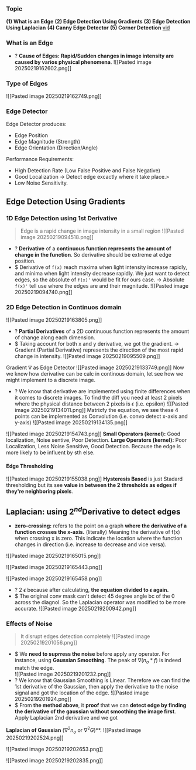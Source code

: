 ### Topic
**(1) What is an Edge**
**(2) Edge Detection Using Gradients**
**(3) Edge Detection Using Laplacian**
**(4) Canny Edge Detector**
**(5) Corner Detection**
[vid](https://www.youtube.com/watch?v=Z-65nqxUdl4&t=9388s)

### What is an Edge
+ ? **Cause of Edges:** **Rapid/Sudden changes in image intensity are caused by varios physical phenomena**.
![[Pasted image 20250219162602.png]]

### Type of Edges
![[Pasted image 20250219162749.png]]
### Edge Detector
Edge Detector produces:
+ Edge Position
+ Edge Magnitude (Strength)
+ Edge Orientation (Direction/Angle)

Performance Requirements:
+ High Detection Rate (Low False Positive and False Negative)
+ Good Localization -> Detect edge excactly where it take place.>
+ Low Noise Sensitivity. 

## Edge Detection Using Gradients
### 1D Edge Detection using 1st Derivative 
>Edge is a rapid change in image intensity in a small region
![[Pasted image 20250219094518.png]]
+ ? **Derivative** of a **continuous function represents the amount of change in the function**. So derivative should be extreme at edge position.
+ $ Derivative of `f(x)` reach maxima when light intensity increase rapidly, and minima when light intensity decrease rapidly. We just want to detect edges, so the absolute of `f(x)'` would be fit for ours case.
-> Absolute `f(x)'` tell use where the edges are and their magnitude.
![[Pasted image 20250219094740.png]]


### 2D Edge Detection in Continuos domain
![[Pasted image 20250219163805.png]]
+ ? **Partial Derivatives** of a 2D continuous function represents the amount of change along each dimension. 
+ $ Taking account for both x and y derivative, we got the gradient. 
-> Gradient (Partial Derivative) represents the direction of the most rapid change in intensity. 
![[Pasted image 20250219095509.png]]

Gradient $\nabla$ as Edge Detector
![[Pasted image 20250219133749.png]]
Now we know how derivative can be calc in continous domain, let see how we might implement to a discrete image.  
 
+ ? We know that derivative are implemented using finite differences when it comes to discrete images. 
To find the diff you need at least 2 pixels where the physical distance between 2 pixels is $\epsilon$ (i.e. epsilon) 
![[Pasted image 20250219134011.png]]
Matrixfy the equation, we see these 4 points can be implemented as Convolution (i.e. convo detect x-axis and y-axis)
![[Pasted image 20250219134135.png]]

![[Pasted image 20250219154743.png]]
**Small Operators (kernel):** Good localization, Noise sentive, Poor Detection.
**Large Operators (kernel):** Poor Localization, Less Noise Sensitive, Good Detection. Because the edge is more likely to be influent by sth else.

#### Edge Thresholding
![[Pasted image 20250219155038.png]]
**Hysteresis Based** is just Stadard thresholding but its see **value in between the 2 thresholds as edges if they're neighboring pixels**.

## Laplacian: using $2^{nd}$Derivative to detect edges
+ **zero-crossing:** refers to the point on a graph **where the derivative of a function crosses the x-axis.** (literally) Meaning the derivative of f(x) when crossing x is zero. This indicate the location where the function changes in direction (i.e. increase to decrease and vice versa).

![[Pasted image 20250219165015.png]]

![[Pasted image 20250219165443.png]]

![[Pasted image 20250219165458.png]]
+ ? 2 $\epsilon$ because after calculating, **the equation divided to $\epsilon$ again.**
 + $ The original conv mask can't detect 45 degree angle bc of the 0 across the diagnol. So the Laplacian operator was modified to be more accurate. 
![[Pasted image 20250219200942.png]]

### Effects of Noise
>It disrupt edges detection completely
![[Pasted image 20250219201056.png]]
+ $ We **need to suprress the noise** before apply any operator. For instance, using **Gaussian Smoothing**.
	The peak of $\nabla( n_{\sigma} * f)$ is indeed match the edge.  
	![[Pasted image 20250219201232.png]]
+ ? We know that Gaussian Smoothing is Linear. Therefore we can find the 1st derivative of the Gaussian, then apply the derivative to the noise signal and got the location of the edge. ![[Pasted image 20250219201924.png]]
+ $ From **the method above**, it **proof** that we can **detect edge by finding the derivative of the gaussian without smoothing the image first**. Apply Laplacian 2nd derivative and we got 

**Laplacian of Gaussian** ($\nabla^2n_{\sigma}$ or $\nabla^2G$)**.
![[Pasted image 20250219202524.png]]

![[Pasted image 20250219202653.png]]

![[Pasted image 20250219202835.png]]

